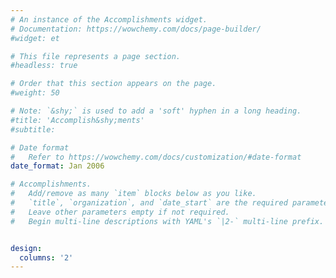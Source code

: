 ```yaml
---
# An instance of the Accomplishments widget.
# Documentation: https://wowchemy.com/docs/page-builder/
#widget: et

# This file represents a page section.
#headless: true

# Order that this section appears on the page.
#weight: 50

# Note: `&shy;` is used to add a 'soft' hyphen in a long heading.
#title: 'Accomplish&shy;ments'
#subtitle:

# Date format
#   Refer to https://wowchemy.com/docs/customization/#date-format
date_format: Jan 2006

# Accomplishments.
#   Add/remove as many `item` blocks below as you like.
#   `title`, `organization`, and `date_start` are the required parameters.
#   Leave other parameters empty if not required.
#   Begin multi-line descriptions with YAML's `|2-` multi-line prefix.


design:
  columns: '2'
---
```

